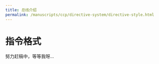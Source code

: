 ```yaml
---
title: 总线介绍
permalink: /manuscripts/ccp/directive-system/directive-style.html
---
```

# 指令格式

努力赶稿中，等等我呀...
